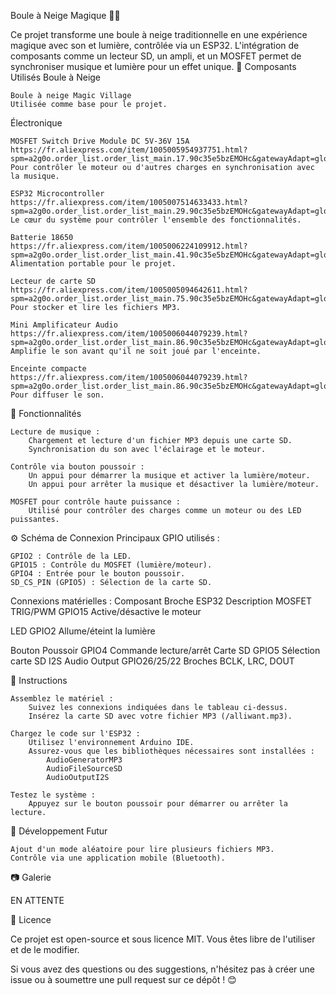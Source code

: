 Boule à Neige Magique 🎵✨

Ce projet transforme une boule à neige traditionnelle en une expérience magique avec son et lumière, contrôlée via un ESP32. L'intégration de composants comme un lecteur SD, un ampli, et un MOSFET permet de synchroniser musique et lumière pour un effet unique.
🎁 Composants Utilisés
Boule à Neige

    Boule à neige Magic Village
    Utilisée comme base pour le projet.

Électronique

    MOSFET Switch Drive Module DC 5V-36V 15A
    https://fr.aliexpress.com/item/1005005954937751.html?spm=a2g0o.order_list.order_list_main.17.90c35e5bzEMOHc&gatewayAdapt=glo2fra
    Pour contrôler le moteur ou d'autres charges en synchronisation avec la musique.

    ESP32 Microcontroller
    https://fr.aliexpress.com/item/1005007514633433.html?spm=a2g0o.order_list.order_list_main.29.90c35e5bzEMOHc&gatewayAdapt=glo2fra
    Le cœur du système pour contrôler l'ensemble des fonctionnalités.

    Batterie 18650
    https://fr.aliexpress.com/item/1005006224109912.html?spm=a2g0o.order_list.order_list_main.41.90c35e5bzEMOHc&gatewayAdapt=glo2fra
    Alimentation portable pour le projet.

    Lecteur de carte SD
    https://fr.aliexpress.com/item/1005005094642611.html?spm=a2g0o.order_list.order_list_main.75.90c35e5bzEMOHc&gatewayAdapt=glo2fra
    Pour stocker et lire les fichiers MP3.

    Mini Amplificateur Audio
    https://fr.aliexpress.com/item/1005006044079239.html?spm=a2g0o.order_list.order_list_main.86.90c35e5bzEMOHc&gatewayAdapt=glo2fra
    Amplifie le son avant qu'il ne soit joué par l'enceinte.

    Enceinte compacte
    https://fr.aliexpress.com/item/1005006044079239.html?spm=a2g0o.order_list.order_list_main.86.90c35e5bzEMOHc&gatewayAdapt=glo2fra
    Pour diffuser le son.

📜 Fonctionnalités

    Lecture de musique :
        Chargement et lecture d'un fichier MP3 depuis une carte SD.
        Synchronisation du son avec l'éclairage et le moteur.

    Contrôle via bouton poussoir :
        Un appui pour démarrer la musique et activer la lumière/moteur.
        Un appui pour arrêter la musique et désactiver la lumière/moteur.

    MOSFET pour contrôle haute puissance :
        Utilisé pour contrôler des charges comme un moteur ou des LED puissantes.

⚙️ Schéma de Connexion
Principaux GPIO utilisés :

    GPIO2 : Contrôle de la LED.
    GPIO15 : Contrôle du MOSFET (lumière/moteur).
    GPIO4 : Entrée pour le bouton poussoir.
    SD_CS_PIN (GPIO5) : Sélection de la carte SD.

Connexions matérielles :
Composant             Broche ESP32         Description
MOSFET TRIG/PWM	      GPIO15	             Active/désactive le moteur

LED	                  GPIO2	               Allume/éteint la lumière

Bouton Poussoir	      GPIO4	               Commande lecture/arrêt
Carte SD	            GPIO5	               Sélection carte SD
I2S Audio Output	    GPIO26/25/22	       Broches BCLK, LRC, DOUT

🚀 Instructions

    Assemblez le matériel :
        Suivez les connexions indiquées dans le tableau ci-dessus.
        Insérez la carte SD avec votre fichier MP3 (/alliwant.mp3).

    Chargez le code sur l'ESP32 :
        Utilisez l'environnement Arduino IDE.
        Assurez-vous que les bibliothèques nécessaires sont installées :
            AudioGeneratorMP3
            AudioFileSourceSD
            AudioOutputI2S

    Testez le système :
        Appuyez sur le bouton poussoir pour démarrer ou arrêter la lecture.

🔧 Développement Futur

    Ajout d'un mode aléatoire pour lire plusieurs fichiers MP3.
    Contrôle via une application mobile (Bluetooth).

📷 Galerie

EN ATTENTE

📄 Licence

Ce projet est open-source et sous licence MIT. Vous êtes libre de l'utiliser et de le modifier.

Si vous avez des questions ou des suggestions, n'hésitez pas à créer une issue ou à soumettre une pull request sur ce dépôt ! 😊
